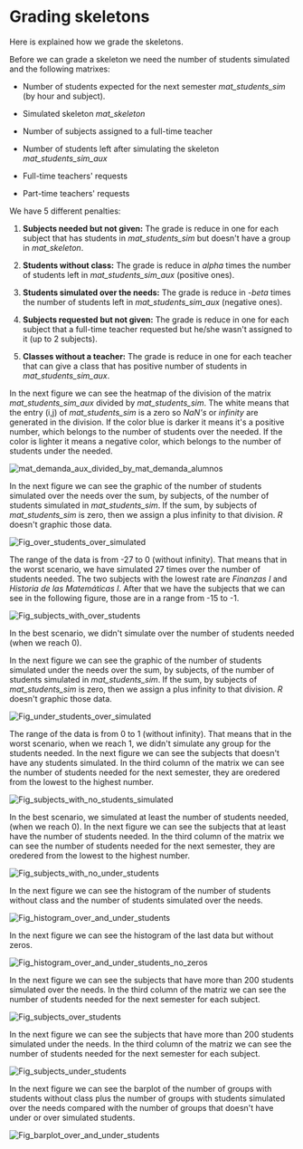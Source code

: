 # Grading skeletons

Here is explained how we grade the skeletons.

Before we can grade a skeleton we need the number of students simulated and the following matrixes:

- Number of students expected for the next semester _mat\_students\_sim_ (by hour and subject).

- Simulated skeleton _mat\_skeleton_

- Number of subjects assigned to a full-time teacher

- Number of students left after simulating the skeleton _mat\_students\_sim\_aux_

- Full-time teachers' requests

- Part-time teachers' requests

We have 5 different penalties:

1. **Subjects needed but not given:** The grade is reduce in one for each subject that has students in _mat\_students\_sim_ but doesn't have a group in _mat\_skeleton_.

2. **Students without class:** The grade is reduce in _alpha_ times the number of students left in _mat\_students\_sim\_aux_ (positive ones).

3. **Students simulated over the needs:** The grade is reduce in _-beta_ times the number of students left in _mat\_students\_sim\_aux_ (negative ones).

4. **Subjects requested but not given:** The grade is reduce in one for each subject that a full-time teacher requested but he/she wasn't assigned to it (up to 2 subjects).

5. **Classes without a teacher:** The grade is reduce in one for each teacher that can give a class that has positive number of students in _mat\_students\_sim\_aux_. 

In the next figure we can see the heatmap of the division of the matrix _mat\_students\_sim\_aux_ divided by _mat\_students\_sim_. The white means that the entry (i,j) of _mat\_students\_sim_ is a zero so _NaN's_ or _infinity_ are generated in the division. If the color blue is darker it means it's a positive number, which belongs to the number of students over the needed. If the color is lighter it means a negative color, which belongs to the number of students under the needed.

![mat_demanda_aux_divided_by_mat_demanda_alumnos](https://github.com/ArrigoCoen/Faculty_schedule_simulation/blob/master/Figures/Fig_mat_demanda_aux_divided_by_mat_demanda_alumnos.png)

In the next figure we can see the graphic of the number of students simulated over the needs over the sum, by subjects, of the number of students simulated in _mat\_students\_sim_. If the sum, by subjects of _mat\_students\_sim_ is zero, then we assign a plus infinity to that division. _R_ doesn't graphic those data.

![Fig_over_students_over_simulated](https://github.com/ArrigoCoen/Faculty_schedule_simulation/blob/master/Figures/Fig_over_students_over_simulated.PNG)

The range of the data is from -27 to 0 (without infinity). That means that in the worst scenario, we have simulated 27 times over the number of students needed. The two subjects with the lowest rate are _Finanzas I_ and _Historia de las Matemáticas I_. After that we have the subjects that we can see in the following figure, those are in a range from -15 to -1.

![Fig_subjects_with_over_students](https://github.com/ArrigoCoen/Faculty_schedule_simulation/blob/master/Figures/Fig_subjects_with_over_students.PNG)

In the best scenario, we didn't simulate over the number of students needed (when we reach 0).

In the next figure we can see the graphic of the number of students simulated under the needs over the sum, by subjects, of the number of students simulated in _mat\_students\_sim_. If the sum, by subjects of _mat\_students\_sim_ is zero, then we assign a plus infinity to that division. _R_ doesn't graphic those data.

![Fig_under_students_over_simulated](https://github.com/ArrigoCoen/Faculty_schedule_simulation/blob/master/Figures/Fig_under_students_over_simulated.PNG)

The range of the data is from 0 to 1 (without infinity). That means that in the worst scenario, when we reach 1, we didn't simulate any group for the students needed. In the next figure we can see the subjects that doesn't have any students simulated. In the third column of the matrix we can see the number of students needed for the next semester, they are oredered from the lowest to the highest number.

![Fig_subjects_with_no_students_simulated](https://github.com/ArrigoCoen/Faculty_schedule_simulation/blob/master/Figures/Fig_subjects_with_no_students_simulated.png)

In the best scenario, we simulated at least the number of students needed, (when we reach 0). In the next figure we can see the subjects that at least have the number of students needed. In the third column of the matrix we can see the number of students needed for the next semester, they are oredered from the lowest to the highest number.

![Fig_subjects_with_no_under_students](https://github.com/ArrigoCoen/Faculty_schedule_simulation/blob/master/Figures/Fig_subjects_with_no_under_students.png)

In the next figure we can see the histogram of the number of students without class and the number of students simulated over the needs.

![Fig_histogram_over_and_under_students](https://github.com/ArrigoCoen/Faculty_schedule_simulation/blob/master/Figures/Fig_histogram_over_and_under_students.PNG)

In the next figure we can see the histogram of the last data but without zeros.

![Fig_histogram_over_and_under_students_no_zeros](https://github.com/ArrigoCoen/Faculty_schedule_simulation/blob/master/Figures/Fig_histogram_over_and_under_students_no_zeros.PNG)

In the next figure we can see the subjects that have more than 200 students simulated over the needs. In the third column of the matriz we can see the number of students needed for the next semester for each subject.

![Fig_subjects_over_students](https://github.com/ArrigoCoen/Faculty_schedule_simulation/blob/master/Figures/Fig_subjects_over_students.png)

In the next figure we can see the subjects that have more than 200 students simulated under the needs. In the third column of the matriz we can see the number of students needed for the next semester for each subject.

![Fig_subjects_under_students](https://github.com/ArrigoCoen/Faculty_schedule_simulation/blob/master/Figures/Fig_subjects_under_students.png)

In the next figure we can see the barplot of the number of groups with students without class plus the number of groups with students simulated over the needs compared with the number of groups that doesn't have under or over simulated students.

![Fig_barplot_over_and_under_students](https://github.com/ArrigoCoen/Faculty_schedule_simulation/blob/master/Figures/Fig_barplot_over_and_under_students.PNG)



